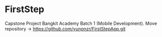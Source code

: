 # FirstStep

Capstone Project Bangkit Academy Batch 1 (Mobile Development).
Move repository -> https://github.com/yunpnzr/FirstStepApp.git
